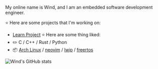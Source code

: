 My online name is Wind, and I am an embedded software development engineer.

:star: Here are some projects that I'm working on:
- [Learn Project](https://github.com/moepoi/Frontier-of-Hell)
:star: Here are some thing liked:
-   :pencil2: C / C++ / Rust / Python 
-   :package: [Arch Linux](https://wiki.archlinux.org/title/Arch_Linux) / [neovim](https://neovim.io/) / [lwip](https://github.com/jarun/nnn) / [freertos](https://mpv.io/)

![Wind's GitHub stats](https://github-readme-stats.vercel.app/api?username=windinjuries)
